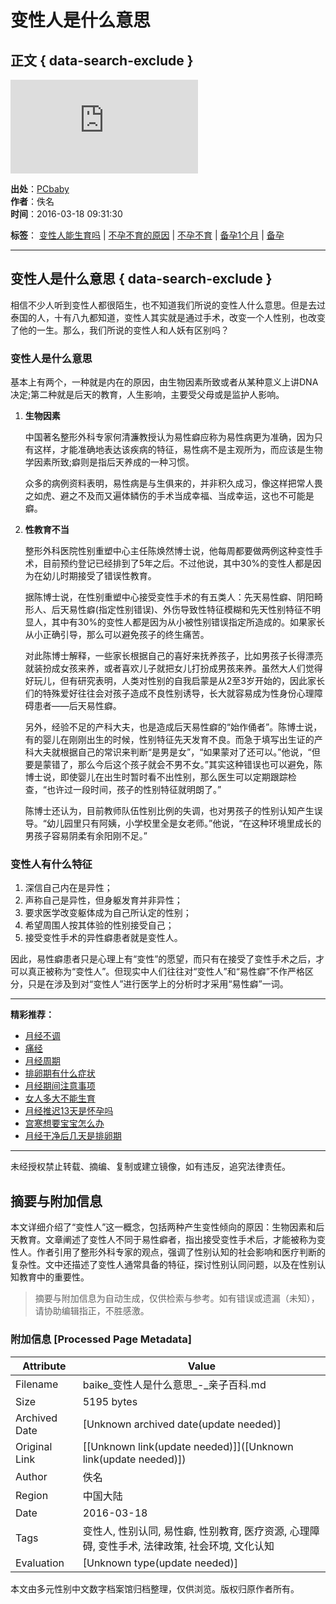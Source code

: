 # 变性人是什么意思

## 正文 { data-search-exclude }


![变性人是什么意思](https://count.pcbaby.com.cn/count.php?__uuid=000035088:1.0:cms&channel=3423&screen=800*600&refer=&anticache=1736841759695&url=https%3A%2F%2Fbaike.pcbaby.com.cn%2Fyycs%2F1603%2F2817028.html&from=cms&customInformation=&cookieEnable=true&gmvshows=&iframeCode=0)

**出处**：[PCbaby](https://baike.pcbaby.com.cn/yycs/1603/2817028.html)  
**作者**：佚名  
**时间**：2016-03-18 09:31:30  

**标签**： [变性人能生育吗](https://baike.pcbaby.com.cn/qzbd/13115.html) | [不孕不育的原因](https://baike.pcbaby.com.cn/qzbd/1401.html) | [不孕不育](https://baike.pcbaby.com.cn/qzbd/1132261.html) | [备孕1个月](https://baike.pcbaby.com.cn/qzbd/5025.html) | [备孕](https://baike.pcbaby.com.cn/yunqian.html)

---

## 变性人是什么意思 { data-search-exclude }

相信不少人听到变性人都很陌生，也不知道我们所说的变性人什么意思。但是去过泰国的人，十有八九都知道，变性人其实就是通过手术，改变一个人性别，也改变了他的一生。那么，我们所说的变性人和人妖有区别吗？

### 变性人是什么意思

基本上有两个，一种就是内在的原因，由生物因素所致或者从某种意义上讲DNA决定;第二种就是后天的教育，人生影响，主要受父母或是监护人影响。

1. **生物因素**

   中国著名整形外科专家何清濂教授认为易性癖应称为易性病更为准确，因为只有这样，才能准确地表达该疾病的特征，易性病不是主观所为，而应该是生物学因素所致;癖则是指后天养成的一种习惯。

   众多的病例资料表明，易性病是与生俱来的，并非积久成习，像这样把常人畏之如虎、避之不及而又遍体鳞伤的手术当成幸福、当成幸运，这也不可能是癖。

2. **性教育不当**

   整形外科医院性别重塑中心主任陈焕然博士说，他每周都要做两例这种变性手术，目前预约登记已经排到了5年之后。不过他说，其中30%的变性人都是因为在幼儿时期接受了错误性教育。

   据陈博士说，在性别重塑中心接受变性手术的有五类人：先天易性癖、阴阳畸形人、后天易性癖(指定性别错误)、外伤导致性特征模糊和先天性别特征不明显人，其中有30%的变性人都是因为从小被性别错误指定所造成的。如果家长从小正确引导，那么可以避免孩子的终生痛苦。

   对此陈博士解释，一些家长根据自己的喜好来抚养孩子，比如男孩子长得漂亮就装扮成女孩来养，或者喜欢儿子就把女儿打扮成男孩来养。虽然大人们觉得好玩儿，但有研究表明，人类对性别的自我启蒙是从2至3岁开始的，因此家长们的特殊爱好往往会对孩子造成不良性别诱导，长大就容易成为性身份心理障碍患者——后天易性癖。

   另外，经验不足的产科大夫，也是造成后天易性癖的“始作俑者”。陈博士说，有的婴儿在刚刚出生的时候，性别特征先天发育不良。而急于填写出生证的产科大夫就根据自己的常识来判断“是男是女”，“如果蒙对了还可以。”他说，“但要是蒙错了，那么今后这个孩子就会不男不女。”其实这种错误也可以避免，陈博士说，即使婴儿在出生时暂时看不出性别，那么医生可以定期跟踪检查，“也许过一段时间，孩子的性别特征就明朗了。”

   陈博士还认为，目前教师队伍性别比例的失调，也对男孩子的性别认知产生误导。“幼儿园里只有阿姨，小学校里全是女老师。”他说，“在这种环境里成长的男孩子容易阴柔有余阳刚不足。”

### 变性人有什么特征

1. 深信自己内在是异性；
2. 声称自己是异性，但身躯发育并非异性；
3. 要求医学改变躯体成为自己所认定的性别；
4. 希望周围人按其体验的性别接受自己；
5. 接受变性手术的异性癖患者就是变性人。

因此，易性癖患者只是心理上有“变性”的愿望，而只有在接受了变性手术之后，才可以真正被称为“变性人”。但现实中人们往往对“变性人”和“易性癖”不作严格区分，只是在涉及到对“变性人”进行医学上的分析时才采用“易性癖”一词。

---

**精彩推荐：**

- [月经不调](https://baike.pcbaby.com.cn/qzbd/953697.html)
- [痛经](https://baike.pcbaby.com.cn/qzbd/953734.html)
- [月经周期](https://baike.pcbaby.com.cn/qzbd/1137996.html)
- [排卵期有什么症状](https://baike.pcbaby.com.cn/qzbd/939533.html)
- [月经期间注意事项](https://baike.pcbaby.com.cn/qzbd/9355.html)
- [女人多大不能生育](https://baike.pcbaby.com.cn/yycs/1504/2240489.html)
- [月经推迟13天是怀孕吗](https://baike.pcbaby.com.cn/yycs/1412/2001925.html)
- [宫寒想要宝宝怎么办](https://baike.pcbaby.com.cn/yycs/1504/2232046.html)
- [月经干净后几天是排卵期](https://baike.pcbaby.com.cn/yycs/1412/1969710.html)

---

未经授权禁止转载、摘编、复制或建立镜像，如有违反，追究法律责任。
<!-- tcd_original_link https://baike.pcbaby.com.cn/yycs/1603/2817028.html -->


## 摘要与附加信息

<!-- tcd_abstract -->
本文详细介绍了“变性人”这一概念，包括两种产生变性倾向的原因：生物因素和后天教育。文章阐述了变性人不同于易性癖者，指出接受变性手术后，才能被称为变性人。作者引用了整形外科专家的观点，强调了性别认知的社会影响和医疗判断的复杂性。文中还描述了变性人通常具备的特征，探讨性别认同问题，以及在性别认知教育中的重要性。
<!-- tcd_abstract_end -->

> 摘要与附加信息为自动生成，仅供检索与参考。如有错误或遗漏（未知），请协助编辑指正，不胜感激。

### 附加信息 [Processed Page Metadata]

| Attribute       | Value                                  |
|-----------------|----------------------------------------|
| Filename        | baike_变性人是什么意思_-_亲子百科.md                             |
| Size            | 5195 bytes                           |
| Archived Date   | [Unknown archived date(update needed)]                             |
| Original Link   | [[Unknown link(update needed)]]([Unknown link(update needed)])                       |
| Author          | 佚名                               |
| Region          | 中国大陆                               |
| Date            | 2016-03-18                                 |
| Tags            | 变性人, 性别认同, 易性癖, 性别教育, 医疗资源, 心理障碍, 变性手术, 法律政策, 社会环境, 文化认知                                 |
| Evaluation            | [Unknown type(update needed)]                                 |
<!-- tcd_table_end -->

本文由多元性别中文数字档案馆归档整理，仅供浏览。版权归原作者所有。
